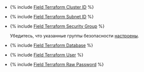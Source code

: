 * {% include [Field Terraform Cluster ID](../../fields/clickhouse/terraform/cluster-id.md) %}
* {% include [Field Terraform Subnet ID](../../fields/clickhouse/terraform/subnet-id.md) %}
* {% include [Field Terraform Security Group](../../fields/common/terraform/security-group-cluster-mdb.md) %}

   Убедитесь, что указанные группы безопасности [настроены](../../../../managed-clickhouse/operations/connect/index.md#configuring-security-groups).

* {% include [Field Terraform Database](../../fields/clickhouse/terraform/database.md) %}
* {% include [Field Terraform User](../../fields/clickhouse/terraform/username.md) %}
* {% include [Field Terraform Raw Password](../../fields/clickhouse/terraform/raw-password.md) %}
